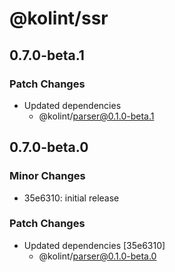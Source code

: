 # @kolint/ssr

## 0.7.0-beta.1

### Patch Changes

- Updated dependencies
  - @kolint/parser@0.1.0-beta.1

## 0.7.0-beta.0

### Minor Changes

- 35e6310: initial release

### Patch Changes

- Updated dependencies [35e6310]
  - @kolint/parser@0.1.0-beta.0
